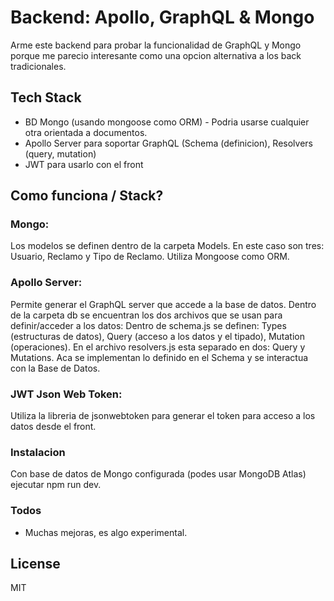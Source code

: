 # Backend: Apollo, GraphQL & Mongo 

Arme este backend para probar la funcionalidad de GraphQL y Mongo porque me parecio interesante como una opcion alternativa a los back tradicionales.

## Tech Stack

- BD Mongo (usando mongoose como ORM) - Podria usarse cualquier otra orientada a documentos. 
- Apollo Server para soportar GraphQL (Schema (definicion), Resolvers (query, mutation)
- JWT para usarlo con el front

## Como funciona / Stack? 

### Mongo:
Los modelos se definen dentro de la carpeta Models. En este caso son tres: Usuario, Reclamo y Tipo de Reclamo. Utiliza Mongoose como ORM.

### Apollo Server:

Permite generar el GraphQL server que accede a la base de datos. Dentro de la carpeta db se encuentran los dos archivos que se usan para definir/acceder a los datos: Dentro de schema.js se definen: Types (estructuras de datos), Query (acceso a los datos y el tipado), Mutation (operaciones). En el archivo resolvers.js esta separado en dos: Query y Mutations. Aca se implementan lo definido en el Schema y se interactua con la Base de Datos. 

### JWT Json Web Token:

Utiliza la libreria de jsonwebtoken para generar el token para acceso a los datos desde el front. 

### Instalacion

Con base de datos de Mongo configurada (podes usar MongoDB Atlas) ejecutar npm run dev. 

### Todos

 - Muchas mejoras, es algo experimental.

License
----

MIT
